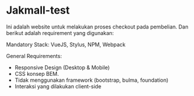 # Jakmall-test

Ini adalah website untuk melakukan proses checkout pada pembelian. Dan berikut adalah requirement yang digunakan: 

Mandatory Stack: VueJS, Stylus, NPM, Webpack

General Requirements:
- Responsive Design (Desktop & Mobile)
- CSS konsep BEM.
- Tidak menggunakan framework (bootstrap, bulma, foundation)
- Interaksi yang dilakukan client-side

